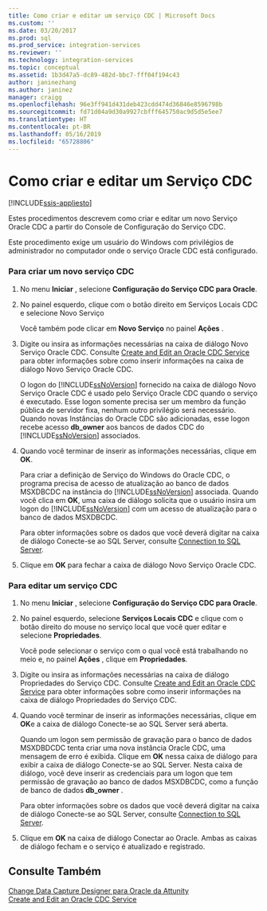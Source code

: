 ```yaml
---
title: Como criar e editar um serviço CDC | Microsoft Docs
ms.custom: ''
ms.date: 03/20/2017
ms.prod: sql
ms.prod_service: integration-services
ms.reviewer: ''
ms.technology: integration-services
ms.topic: conceptual
ms.assetid: 1b3d47a5-dc89-482d-bbc7-fff04f194c43
author: janinezhang
ms.author: janinez
manager: craigg
ms.openlocfilehash: 96e3ff941d431deb423cdd474d36846e8596798b
ms.sourcegitcommit: fd71d04a9d30a9927cbfff645750ac9d5d5e5ee7
ms.translationtype: HT
ms.contentlocale: pt-BR
ms.lasthandoff: 05/16/2019
ms.locfileid: "65728806"
---
```

# <a name="how-to-create-and-edit-a-cdc-service"></a>Como criar e editar um Serviço CDC

[!INCLUDE[ssis-appliesto](../../includes/ssis-appliesto-ssvrpluslinux-asdb-asdw-xxx.md)]


  Estes procedimentos descrevem como criar e editar um novo Serviço Oracle CDC a partir do Console de Configuração do Serviço CDC.  
  
 Este procedimento exige um usuário do Windows com privilégios de administrador no computador onde o serviço Oracle CDC está configurado.  
  
### <a name="to-create-a-new-cdc-service"></a>Para criar um novo serviço CDC  
  
1.  No menu **Iniciar** , selecione **Configuração do Serviço CDC para Oracle**.  
  
2.  No painel esquerdo, clique com o botão direito em Serviços Locais CDC e selecione Novo Serviço  
  
     Você também pode clicar em **Novo Serviço** no painel **Ações** .  
  
3.  Digite ou insira as informações necessárias na caixa de diálogo Novo Serviço Oracle CDC. Consulte [Create and Edit an Oracle CDC Service](../../integration-services/change-data-capture/create-and-edit-an-oracle-cdc-service.md) para obter informações sobre como inserir informações na caixa de diálogo Novo Serviço Oracle CDC.  
  
     O logon do [!INCLUDE[ssNoVersion](../../includes/ssnoversion-md.md)] fornecido na caixa de diálogo Novo Serviço Oracle CDC é usado pelo Serviço Oracle CDC quando o serviço é executado. Esse logon somente precisa ser um membro da função pública de servidor fixa, nenhum outro privilégio será necessário. Quando novas Instâncias do Oracle CDC são adicionadas, esse logon recebe acesso **db_owner** aos bancos de dados CDC do [!INCLUDE[ssNoVersion](../../includes/ssnoversion-md.md)] associados.  
  
4.  Quando você terminar de inserir as informações necessárias, clique em **OK**.  
  
     Para criar a definição de Serviço do Windows do Oracle CDC, o programa precisa de acesso de atualização ao banco de dados MSXDBCDC na instância do [!INCLUDE[ssNoVersion](../../includes/ssnoversion-md.md)] associada. Quando você clica em **OK**, uma caixa de diálogo solicita que o usuário insira um logon do [!INCLUDE[ssNoVersion](../../includes/ssnoversion-md.md)] com um acesso de atualização para o banco de dados MSXDBCDC.  
  
     Para obter informações sobre os dados que você deverá digitar na caixa de diálogo Conecte-se ao SQL Server, consulte [Connection to SQL Server](../../integration-services/change-data-capture/connection-to-sql-server.md).  
  
5.  Clique em **OK** para fechar a caixa de diálogo Novo Serviço Oracle CDC.  
  
### <a name="to-edit-a-cdc-service"></a>Para editar um serviço CDC  
  
1.  No menu **Iniciar** , selecione **Configuração do Serviço CDC para Oracle**.  
  
2.  No painel esquerdo, selecione **Serviços Locais CDC** e clique com o botão direito do mouse no serviço local que você quer editar e selecione **Propriedades**.  
  
     Você pode selecionar o serviço com o qual você está trabalhando no meio e, no painel **Ações** , clique em **Propriedades**.  
  
3.  Digite ou insira as informações necessárias na caixa de diálogo Propriedades do Serviço CDC. Consulte [Create and Edit an Oracle CDC Service](../../integration-services/change-data-capture/create-and-edit-an-oracle-cdc-service.md) para obter informações sobre como inserir informações na caixa de diálogo Propriedades do Serviço CDC.  
  
4.  Quando você terminar de inserir as informações necessárias, clique em **OK**e a caixa de diálogo Conecte-se ao SQL Server será aberta.  
  
     Quando um logon sem permissão de gravação para o banco de dados MSXDBDCDC tenta criar uma nova instância Oracle CDC, uma mensagem de erro é exibida. Clique em **OK** nessa caixa de diálogo para exibir a caixa de diálogo Conecte-se ao SQL Server. Nesta caixa de diálogo, você deve inserir as credenciais para um logon que tem permissão de gravação ao banco de dados MSXDBCDC, como a função de banco de dados **db_owner** .  
  
     Para obter informações sobre os dados que você deverá digitar na caixa de diálogo Conecte-se ao SQL Server, consulte [Connection to SQL Server](../../integration-services/change-data-capture/connection-to-sql-server.md).  
  
5.  Clique em **OK** na caixa de diálogo Conectar ao Oracle. Ambas as caixas de diálogo fecham e o serviço é atualizado e registrado.  
  
## <a name="see-also"></a>Consulte Também  
 [Change Data Capture Designer para Oracle da Attunity](../../integration-services/change-data-capture/change-data-capture-designer-for-oracle-by-attunity.md)   
 [Create and Edit an Oracle CDC Service](../../integration-services/change-data-capture/create-and-edit-an-oracle-cdc-service.md)  
  
  
